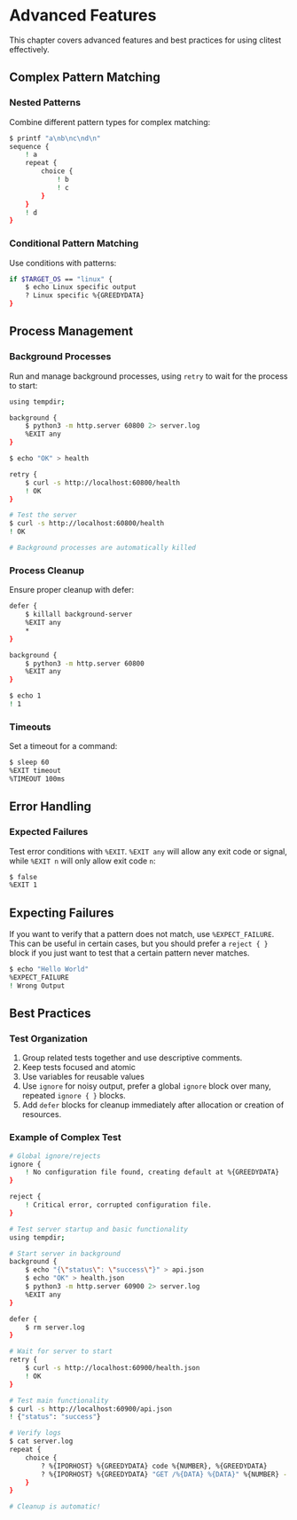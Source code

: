 # Advanced Features

This chapter covers advanced features and best practices for using clitest effectively.

## Complex Pattern Matching

### Nested Patterns

Combine different pattern types for complex matching:

```bash session
$ printf "a\nb\nc\nd\n"
sequence {
    ! a
    repeat {
        choice {
            ! b
            ! c
        }
    }
    ! d
}
```

### Conditional Pattern Matching

Use conditions with patterns:

```bash session
if $TARGET_OS == "linux" {
    $ echo Linux specific output
    ? Linux specific %{GREEDYDATA}
}
```

## Process Management

### Background Processes

Run and manage background processes, using `retry` to wait for the process to start:

```bash session
using tempdir;

background {
    $ python3 -m http.server 60800 2> server.log
    %EXIT any
}

$ echo "OK" > health

retry {
    $ curl -s http://localhost:60800/health
    ! OK
}

# Test the server
$ curl -s http://localhost:60800/health
! OK

# Background processes are automatically killed
```

### Process Cleanup

Ensure proper cleanup with defer:

```bash session
defer {
    $ killall background-server
    %EXIT any
    *
}

background {
    $ python3 -m http.server 60800
    %EXIT any
}

$ echo 1
! 1
```

### Timeouts

Set a timeout for a command:

```bash session
$ sleep 60
%EXIT timeout
%TIMEOUT 100ms
```

## Error Handling

### Expected Failures

Test error conditions with `%EXIT`. `%EXIT any` will allow any exit code or signal, while `%EXIT n` will only allow exit code `n`:

```bash session
$ false
%EXIT 1
```

## Expecting Failures

If you want to verify that a pattern does not match, use `%EXPECT_FAILURE`. This can be useful in certain cases, but you should prefer a `reject { }` block if you just want to test that a certain pattern never matches.

```bash session
$ echo "Hello World"
%EXPECT_FAILURE
! Wrong Output
``` 

## Best Practices

### Test Organization

1. Group related tests together and use descriptive comments.
2. Keep tests focused and atomic
3. Use variables for reusable values
4. Use `ignore` for noisy output, prefer a global `ignore` block over many, repeated `ignore { }` blocks.
5. Add `defer` blocks for cleanup immediately after allocation or creation of resources.

### Example of Complex Test

```bash session
# Global ignore/rejects
ignore {
    ! No configuration file found, creating default at %{GREEDYDATA}
}

reject {
    ! Critical error, corrupted configuration file.
}

# Test server startup and basic functionality
using tempdir;

# Start server in background
background {
    $ echo "{\"status\": \"success\"}" > api.json
    $ echo "OK" > health.json
    $ python3 -m http.server 60900 2> server.log
    %EXIT any
}

defer {
    $ rm server.log
}

# Wait for server to start
retry {
    $ curl -s http://localhost:60900/health.json
    ! OK
}

# Test main functionality
$ curl -s http://localhost:60900/api.json
! {"status": "success"}

# Verify logs
$ cat server.log
repeat {
    choice {
        ? %{IPORHOST} %{GREEDYDATA} code %{NUMBER}, %{GREEDYDATA}
        ? %{IPORHOST} %{GREEDYDATA} "GET /%{DATA} %{DATA}" %{NUMBER} -
    }
}

# Cleanup is automatic!
```
